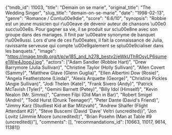 {"tmdb_id": 11003, "title": "Demain on se marie", "original_title": "The Wedding Singer", "slug_title": "demain-on-se-marie", "date": "1998-02-13", "genre": "Romance / Com\u00e9die", "score": "6.6/10", "synopsis": "Robbie est un jeune musicien qui r\u00eave de devenir auteur de chansons \u00e0 succ\u00e8s. Pour gagner sa vie, il se produit sur sc\u00e8ne avec son groupe dans des mariages. Il finit par \u00eatre synonyme de banquet r\u00e9ussi. Lors d'une de ces f\u00eates, il fait la connaissance de Julia, ravissante serveuse qui compte \u00e9galement se sp\u00e9cialiser dans les banquets.", "image": "https://image.tmdb.org/t/p/w185_and_h278_bestv2/eWkUThROsyLP6sumee1Ww4JpopJ.jpg", "actors": ["Adam Sandler (Robbie Hart)", "Drew Barrymore (Julia Sullivan)", "Christine Taylor (Holly Sullivan)", "Allen Covert (Sammy)", "Matthew Glave (Glenn Guglia)", "Ellen Albertini Dow (Rosie)", "Angela Featherstone (Linda)", "Alexis Arquette (George)", "Christina Pickles (Angie Sullivan)", "Jodi Thelen (Kate)", "Frank Sivero (Andy)", "Patrick McTavish (Tyler)", "Gemini Barnett (Petey)", "Billy Idol (Himself)", "Kevin Nealon (Mr. Simms)", "Carmen Filpi (Old Man in Bar)", "Robert Smigel (Andre)", "Todd Hurst (Drunk Teenager)", "Peter Dante (David's Friend)", "Jimmy Karz (Studliest Kid at Bar Mitzvah)", "Andrew Shaifer (Flight Attendant #2)", "Steve Buscemi (David 'Dave' Veltri (uncredited))", "Jon Lovitz (Jimmie Moore (uncredited))", "Brian Posehn (Man at Table #9 (uncredited))"], "comments": [], "recommandations_id": [10663, 11017, 9614, 11381]}